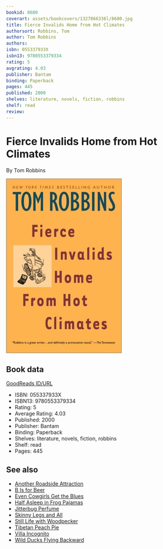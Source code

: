 ```yaml
---
bookid: 8680
coverart: assets/bookcovers/1327866336l/8680.jpg
title: Fierce Invalids Home from Hot Climates
authorsort: Robbins, Tom
author: Tom Robbins
authors: 
isbn: 055337933X
isbn13: 9780553379334
rating: 5
avgrating: 4.03
publisher: Bantam
binding: Paperback
pages: 445
published: 2000
shelves: literature, novels, fiction, robbins
shelf: read
review: 
---
```


# Fierce Invalids Home from Hot Climates

By Tom Robbins

![](../../assets/bookcovers/1327866336l/8680.jpg)

## Book data

[GoodReads ID/URL](https://www.goodreads.com/book/show/8680)

- ISBN: 055337933X
- ISBN13: 9780553379334
- Rating: 5
- Average Rating: 4.03
- Published: 2000
- Publisher: Bantam
- Binding: Paperback
- Shelves: literature, novels, fiction, robbins
- Shelf: read
- Pages: 445


## See also

- [Another Roadside Attraction](Another_Roadside_Attraction.md)
- [B Is for Beer](B_Is_for_Beer.md)
- [Even Cowgirls Get the Blues](Even_Cowgirls_Get_the_Blues.md)
- [Half Asleep in Frog Pajamas](Half_Asleep_in_Frog_Pajamas.md)
- [Jitterbug Perfume](Jitterbug_Perfume.md)
- [Skinny Legs and All](Skinny_Legs_and_All.md)
- [Still Life with Woodpecker](Still_Life_with_Woodpecker.md)
- [Tibetan Peach Pie](Tibetan_Peach_Pie-_A_True_Account_of_an_Imaginative_Life.md)
- [Villa Incognito](Villa_Incognito.md)
- [Wild Ducks Flying Backward](Wild_Ducks_Flying_Backward.md)
